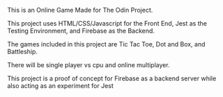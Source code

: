 This is an Online Game Made for The Odin Project.

This project uses HTML/CSS/Javascript for the Front End, Jest as the Testing Environment, and Firebase as the Backend.


The games included in this project are Tic Tac Toe, Dot and Box, and Battleship. 

There will be single player vs cpu and online multiplayer.

This project is a proof of concept for Firebase as a backend server while also acting as an experiment for Jest
